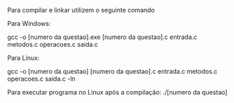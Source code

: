 Para compilar e linkar utilizem o seguinte comando

Para Windows:

gcc -o [numero da questao].exe [numero da questao].c entrada.c metodos.c operacoes.c saida.c

Para Linux:

gcc -o [numero da questao] [numero da questao].c entrada.c metodos.c operacoes.c saida.c -ln

Para executar programa no Linux após a compilação:
./[numero da questao]